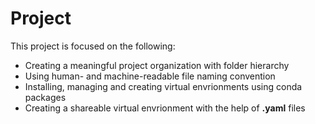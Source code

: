 # Project

This project is focused on the following:  
- Creating a meaningful project organization with folder hierarchy 
- Using human- and machine-readable file naming convention  
- Installing, managing and creating virtual envrionments using conda packages  
- Creating a shareable virtual envrionment with the help of **.yaml** files
